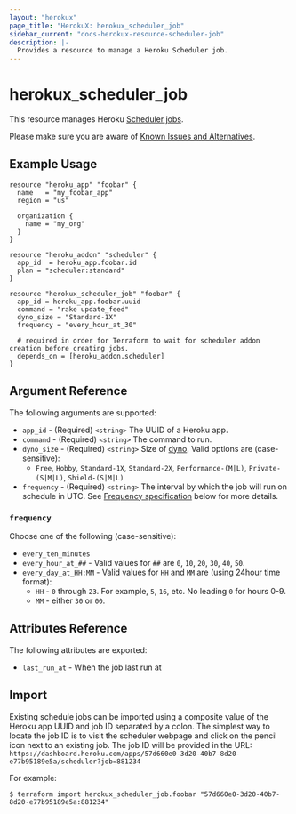 ```yaml
---
layout: "herokux"
page_title: "HerokuX: herokux_scheduler_job"
sidebar_current: "docs-herokux-resource-scheduler-job"
description: |-
  Provides a resource to manage a Heroku Scheduler job.
---
```


# herokux_scheduler_job

This resource manages Heroku [Scheduler jobs](https://devcenter.heroku.com/articles/scheduler).

Please make sure you are aware of [Known Issues and Alternatives](https://devcenter.heroku.com/articles/scheduler#known-issues-and-alternatives).

## Example Usage

```hcl-terraform
resource "heroku_app" "foobar" {
  name   = "my_foobar_app"
  region = "us"

  organization {
    name = "my_org"
  }
}

resource "heroku_addon" "scheduler" {
  app_id  = heroku_app.foobar.id
  plan = "scheduler:standard"
}

resource "herokux_scheduler_job" "foobar" {
  app_id = heroku_app.foobar.uuid
  command = "rake update_feed"
  dyno_size = "Standard-1X"
  frequency = "every_hour_at_30"

  # required in order for Terraform to wait for scheduler addon creation before creating jobs.
  depends_on = [heroku_addon.scheduler]
}
```

## Argument Reference

The following arguments are supported:

* `app_id` - (Required) `<string>` The UUID of a Heroku app.
* `command` - (Required) `<string>` The command to run.
* `dyno_size` - (Required) `<string>` Size of [dyno](https://devcenter.heroku.com/articles/dyno-types).
  Valid options are (case-sensitive):
    * `Free`, `Hobby`, `Standard-1X`, `Standard-2X`, `Performance-(M|L)`, `Private-(S|M|L)`, `Shield-(S|M|L)`
* `frequency`  - (Required) `<string>` The interval by which the job will run on schedule in UTC.
See [Frequency specification](#frequency) below for more details.

### `frequency`

Choose one of the following (case-sensitive):

* `every_ten_minutes`
* `every_hour_at_##` - Valid values for `##` are `0`, `10`, `20`, `30`, `40`, `50`.
* `every_day_at_HH:MM` - Valid values for `HH` and `MM` are (using 24hour time format):
    * `HH` - `0` through `23`. For example, `5`, `16`, etc. No leading `0` for hours 0-9.
    * `MM` - either `30` or `00`.


## Attributes Reference

The following attributes are exported:

* `last_run_at` - When the job last run at

## Import

Existing schedule jobs can be imported using a composite value of the Heroku app UUID and job ID separated
by a colon. The simplest way to locate the job ID is to visit the scheduler webpage and click on the pencil
icon next to an existing job. The job ID will be provided in the URL: `https://dashboard.heroku.com/apps/57d660e0-3d20-40b7-8d20-e77b95189e5a/scheduler?job=881234`

For example:

```shell script
$ terraform import herokux_scheduler_job.foobar "57d660e0-3d20-40b7-8d20-e77b95189e5a:881234"
```

